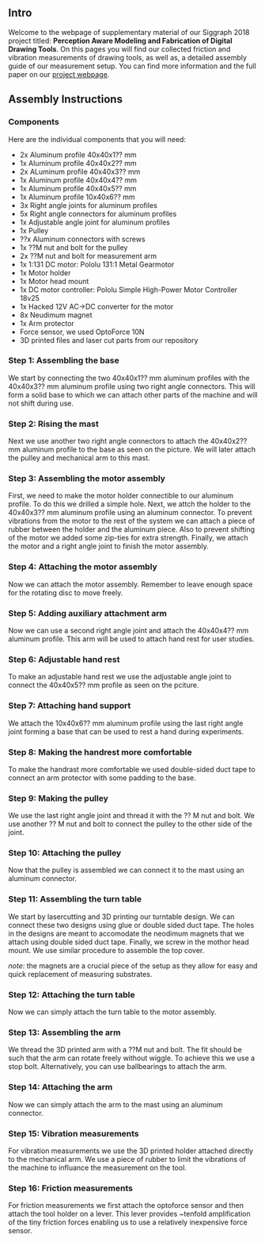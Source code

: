 ## Intro

Welcome to the webpage of supplementary material of our Siggraph 2018 project titled: **Perception Aware Modeling and Fabrication of Digital Drawing Tools**. On this pages you will find our collected friction and vibration measurements of drawing tools, as well as, a detailed assembly guide of our measurement setup. You can find more information and the full paper on our [project webpage](http://pdf.mmci.uni-saarland.de/projects/DigitalStylus/).

## Assembly Instructions

### Components

Here are the individual components that you will need:

* 2x Aluminum profile 40x40x1?? mm
* 1x Aluminum profile 40x40x2?? mm
* 2x ALuminum profile 40x40x3?? mm
* 1x Aluminum profile 40x40x4?? mm
* 1x Aluminum profile 40x40x5?? mm
* 1x Aluminum profile 10x40x6?? mm
* 3x Right angle joints for aluminum profiles
* 5x Right angle connectors for aluminum profiles
* 1x Adjustable angle joint for aluminum profiles
* 1x Pulley
* ??x Aluminum connectors with screws
* 1x ??M nut and bolt for the pulley
* 2x ??M nut and bolt for measurement arm
* 1x 1:131 DC motor: Pololu 131:1 Metal Gearmotor
* 1x Motor holder
* 1x Motor head mount
* 1x DC motor controller: Pololu Simple High-Power Motor Controller 18v25 
* 1x Hacked 12V AC->DC converter for the motor
* 8x Neudimum magnet
* 1x Arm protector
* Force sensor, we used OptoForce 10N
* 3D printed files and laser cut parts from our repository

### Step 1: Assembling the base

We start by connecting the two 40x40x1?? mm aluminum profiles with the 40x40x3?? mm aluminum profile using two right angle connectors. This will form a solid base to which we can attach other parts of the machine and will not shift during use.

### Step 2: Rising the mast

Next we use another two right angle connectors to attach the 40x40x2?? mm aluminum profile to the base as seen on the picture. We will later attach the pulley and mechanical arm to this mast.

### Step 3: Assembling the motor assembly

First, we need to make the motor holder connectible to our aluminum profile. To do this we drilled a simple hole. Next, we attch the holder to the 40x40x3?? mm aluminum profile using an aluminum connector. To prevent vibrations from the motor to the rest of the system we can attach a piece of rubber between the holder and the aluminum piece. Also to prevent shifting of the motor we added some zip-ties for extra strength. Finally, we attach the motor and a right angle joint to finish the motor assembly.

### Step 4: Attaching the motor assembly

Now we can attach the motor assembly. Remember to leave enough space for the rotating disc to move freely.

### Step 5: Adding auxiliary attachment arm

Now we can use a second right angle joint and attach the 40x40x4?? mm aluminum profile. This arm will be used to attach hand rest for user studies.

### Step 6: Adjustable hand rest

To make an adjustable hand rest we use the adjustable angle joint to connect the 40x40x5?? mm profile as seen on the pciture.

### Step 7: Attaching hand support

We attach the 10x40x6?? mm aluminum profile using the last right angle joint forming a base that can be used to rest a hand during experiments.

### Step 8: Making the handrest more comfortable

To make the handrast more comfortable we used double-sided duct tape to connect an arm protector with some padding to the base.

### Step 9: Making the pulley

We use the last right angle joint and thread it with the ?? M nut and bolt. We use another ?? M nut and bolt to connect the pulley to the other side of the joint.

### Step 10: Attaching the pulley

Now that the pulley is assembled we can connect it to the mast using an aluminum connector.

### Step 11: Assembling the turn table

We start by lasercutting and 3D printing our turntable design. We can connect these two designs using glue or double sided duct tape. The holes in the designs are meant to accomodate the neodimum magnets that we attach using double sided duct tape. Finally, we screw in the mothor head mount. We use similar procedure to assemble the top cover.

*note:* the magnets are a crucial piece of the setup as they allow for easy and quick replacement of measuring substrates. 

### Step 12: Attaching the turn table

Now we can simply attach the turn table to the motor assembly.

### Step 13: Assembling the arm

We thread the 3D printed arm with a ??M nut and bolt. The fit should be such that the arm can rotate freely without wiggle. To achieve this we use a stop bolt. Alternatively, you can use ballbearings to attach the arm.

### Step 14: Attaching the arm

Now we can simply attach the arm to the mast using an aluminum connector.

### Step 15: Vibration measurements

For vibration measurements we use the 3D printed holder attached directly to the mechanical arm. We use a piece of rubber to limit the vibrations of the machine to influance the measurement on the tool.

### Step 16: Friction measurements

For friction measurements we first attach the optoforce sensor and then attach the tool holder on a lever. This lever provides ~tenfold amplification of the tiny friction forces enabling us to use a relatively inexpensive force sensor.